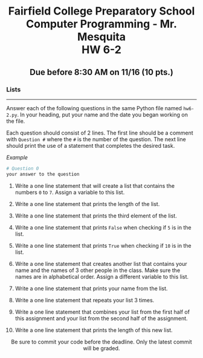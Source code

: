 <h1 align="center">
    Fairfield College Preparatory School<br>
    Computer Programming - Mr. Mesquita<br>
    HW 6-2
</h1>

<h2 align="center">Due before 8:30 AM on 11/16 (10 pts.)</h2>

### Lists

---

Answer each of the following questions in the same Python file named `hw6-2.py`. In your heading, put your name and the date you began working on the file.

Each question should consist of 2 lines. The first line should be a comment with `Question #` where the `#` is the number of the question. The next line should print the use of a statement that completes the desired task.

*Example*

``` python
# Question 0
your answer to the question
```

1. Write a one line statement that will create a list that contains the numbers `0` to `7`. Assign a variable to this list.

2. Write a one line statement that prints the length of the list.

3. Write a one line statement that prints the third element of the list.

4. Write a one line statement that prints `False` when checking if `5` is in the list.

5. Write a one line statement that prints `True` when checking if `10` is in the list.

6. Write a one line statement that creates another list that contains your name and the names of 3 other people in the class. Make sure the names are in alphabetical order. Assign a different variable to this list.

7. Write a one line statement that prints your name from the list.

8. Write a one line statement that repeats your list 3 times.

9. Write a one line statement that combines your list from the first half of this assignment and your list from the second half of the assignment.

10. Write a one line statement that prints the length of this new list.

<p align="center">Be sure to commit your code before the deadline. Only the latest commit will be graded.</p>
